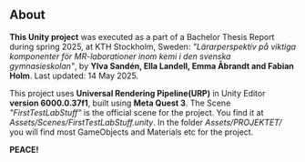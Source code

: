 ## About
**This Unity project** was executed as a part of a Bachelor Thesis Report during spring 2025, at KTH Stockholm, Sweden: *"Lärarperspektiv på viktiga komponenter för MR-laborationer inom kemi i den svenska gymnasieskolan"*,
by **Ylva Sandén, Ella Landell, Emma Åbrandt and Fabian Holm**. Last updated: 14 May 2025.


This project uses **Universal Rendering Pipeline(URP)** in Unity Editor **version 6000.0.37f1**, built using **Meta Quest 3**.
The Scene *"FirstTestLabStuff"* is the official scene for the project. You find it at *Assets/Scenes/FirstTestLabStuff.unity*. In the folder *Assets/PROJEKTET/* you will find most GameObjects and Materials etc for the project.


**PEACE!**
